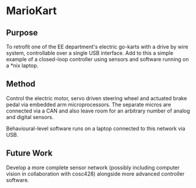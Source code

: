 MarioKart
=========

Purpose
-------

To retrofit one of the EE department's electric go-karts with a drive by wire
system, controllable over a single USB interface. Add to this a simple example
of a closed-loop controller using sensors and software running on a \*nix
laptop.

Method
------

Control the electric motor, servo driven steering wheel and actuated brake
pedal via embedded arm microprocessors. The separate micros are connected via a
CAN and also leave room for an arbitrary number of analog and digital sensors.

Behavioural-level software runs on a laptop connected to
this network via USB.

Future Work
-----------

Develop a more complete sensor network (possibly including computer vision in
collaboration with cosc428) alongside more advanced controller software.
